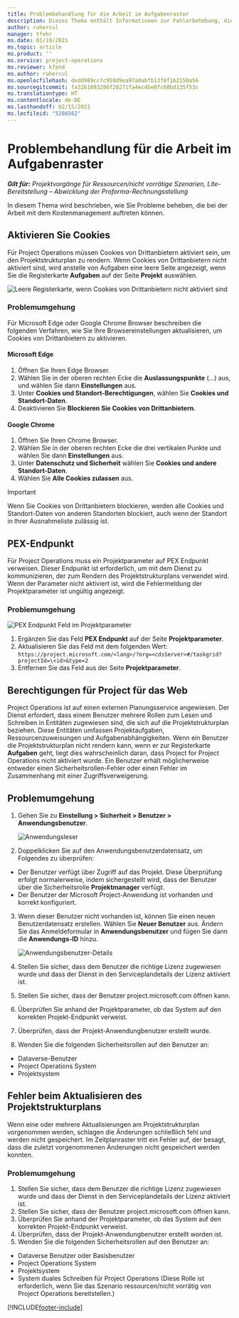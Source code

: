 ```yaml
---
title: Problembehandlung für die Arbeit im Aufgabenraster
description: Dieses Thema enthält Informationen zur Fehlerbehebung, die beim Arbeiten im Aufgabenraster erforderlich sind.
author: ruhercul
manager: tfehr
ms.date: 01/19/2021
ms.topic: article
ms.product: ''
ms.service: project-operations
ms.reviewer: kfend
ms.author: ruhercul
ms.openlocfilehash: dedd989cc7c959d9ea97a0abfb13f8f1b2150a56
ms.sourcegitcommit: fa32b1893286f20271fa4ec4be8fc68bd135f53c
ms.translationtype: HT
ms.contentlocale: de-DE
ms.lasthandoff: 02/15/2021
ms.locfileid: "5286562"
---
```

# <a name="troubleshoot-working-in-the-task-grid"></a>Problembehandlung für die Arbeit im Aufgabenraster 

_**Gilt für:** Projektvorgänge für Ressourcen/nicht vorrätige Szenarien, Lite-Bereitstellung – Abwicklung der Proforma-Rechnungsstellung_

In diesem Thema wird beschrieben, wie Sie Probleme beheben, die bei der Arbeit mit dem Kostenmanagement auftreten können.

## <a name="enable-cookies"></a>Aktivieren Sie Cookies

Für Project Operations müssen Cookies von Drittanbietern aktiviert sein, um den Projektstrukturplan zu rendern. Wenn Cookies von Drittanbietern nicht aktiviert sind, wird anstelle von Aufgaben eine leere Seite angezeigt, wenn Sie die Registerkarte **Aufgaben** auf der Seite **Projekt** auswählen.

![Leere Registerkarte, wenn Cookies von Drittanbietern nicht aktiviert sind](media/blankschedule.png)


### <a name="workaround"></a>Problemumgehung
Für Microsoft Edge oder Google Chrome Browser beschreiben die folgenden Verfahren, wie Sie Ihre Browsereinstellungen aktualisieren, um Cookies von Drittanbietern zu aktivieren.

#### <a name="microsoft-edge"></a>Microsoft Edge

1. Öffnen Sie Ihren Edge Browser.
2. Wählen Sie in der oberen rechten Ecke die **Auslassungspunkte** (...) aus, und wählen Sie dann **Einstellungen** aus.
3. Unter **Cookies und Standort-Berechtigungen**, wählen Sie **Cookies und Standort-Daten**.
4. Deaktivieren Sie **Blockieren Sie Cookies von Drittanbietern**.

#### <a name="google-chrome"></a>Google Chrome

1. Öffnen Sie Ihren Chrome Browser.
2. Wählen Sie in der oberen rechten Ecke die drei vertikalen Punkte und wählen Sie dann **Einstellungen** aus.
3. Unter **Datenschutz und Sicherheit** wählen Sie **Cookies und andere Standort-Daten**.
4. Wählen Sie **Alle Cookies zulassen** aus.

> [!IMPORTANT]
> Wenn Sie Cookies von Drittanbietern blockieren, werden alle Cookies und Standort-Daten von anderen Standorten blockiert, auch wenn der Standort in Ihrer Ausnahmeliste zulässig ist.

## <a name="pex-endpoint"></a>PEX-Endpunkt

Für Project Operations muss ein Projektparameter auf PEX Endpunkt verweisen. Dieser Endpunkt ist erforderlich, um mit dem Dienst zu kommunizieren, der zum Rendern des Projektstrukturplans verwendet wird. Wenn der Parameter nicht aktiviert ist, wird die Fehlermeldung der Projektparameter ist ungültig angezeigt. 

### <a name="workaround"></a>Problemumgehung
 ![PEX Endpunkt Feld im Projektparameter](media/projectparameter.png)

1. Ergänzen Sie das Feld **PEX Endpunkt** auf der Seite **Projektparameter**.
2. Aktualisieren Sie das Feld mit dem folgenden Wert: `https://project.microsoft.com/<lang>/?org=<cdsServer>#/taskgrid?projectId=\<id>&type=2`
3. Entfernen Sie das Feld aus der Seite **Projektparameter**.

## <a name="privileges-for-project-for-the-web"></a>Berechtigungen für Project für das Web

Project Operations ist auf einen externen Planungsservice angewiesen. Der Dienst erfordert, dass einem Benutzer mehrere Rollen zum Lesen und Schreiben in Entitäten zugewiesen sind, die sich auf die Projektstrukturplan beziehen. Diese Entitäten umfassen Projektaufgaben, Ressourcenzuweisungen und Aufgabenabhängigkeiten. Wenn ein Benutzer die Projektstrukturplan nicht rendern kann, wenn er zur Registerkarte **Aufgaben** geht,  liegt dies wahrscheinlich daran, dass Project for Project Operations nicht aktiviert wurde. Ein Benutzer erhält möglicherweise entweder einen Sicherheitsrollen-Fehler oder einen Fehler im Zusammenhang mit einer Zugriffsverweigerung.


## <a name="workaround"></a>Problemumgehung

1. Gehen Sie zu **Einstellung > Sicherheit > Benutzer > Anwendungsbenutzer**.  

   ![Anwendungsleser](media/applicationuser.jpg)
   
2. Doppelklicken Sie auf den Anwendungsbenutzerdatensatz, um Folgendes zu überprüfen:

 - Der Benutzer verfügt über Zugriff auf das Projekt. Diese Überprüfung erfolgt normalerweise, indem sichergestellt wird, dass der Benutzer über die Sicherheitsrolle **Projektmanager** verfügt.
 - Der Benutzer der Microsoft Project-Anwendung ist vorhanden und korrekt konfiguriert.
 
3. Wenn dieser Benutzer nicht vorhanden ist, können Sie einen neuen Benutzerdatensatz erstellen. Wählen Sie **Neuer Benutzer** aus. Ändern Sie das Anmeldeformular in **Anwendungsbenutzer** und fügen Sie dann die **Anwendungs-ID** hinzu.

   ![Anwendungsbenutzer-Details](media/applicationuserdetails.jpg)

4. Stellen Sie sicher, dass dem Benutzer die richtige Lizenz zugewiesen wurde und dass der Dienst in den Serviceplandetails der Lizenz aktiviert ist.
5. Stellen Sie sicher, dass der Benutzer project.microsoft.com öffnen kann.
6. Überprüfen Sie anhand der Projektparameter, ob das System auf den korrekten Projekt-Endpunkt verweist.
7. Überprüfen, dass der Projekt-Anwendungbenutzer erstellt wurde.
8. Wenden Sie die folgenden Sicherheitsrollen auf den Benutzer an:

  - Dataverse-Benutzer
  - Project Operations System
  - Projektsystem

## <a name="error-when-updating-the-work-breakdown-structure"></a>Fehler beim Aktualisieren des Projektstrukturplans

Wenn eine oder mehrere Aktualisierungen am Projektstrukturplan vorgenommen werden, schlagen die Änderungen schließlich fehl und werden nicht gespeichert. Im Zeitplanraster tritt ein Fehler auf, der besagt, dass die zuletzt vorgenommenen Änderungen nicht gespeichert werden konnten.

### <a name="workaround"></a>Problemumgehung

1. Stellen Sie sicher, dass dem Benutzer die richtige Lizenz zugewiesen wurde und dass der Dienst in den Serviceplandetails der Lizenz aktiviert ist.
2. Stellen Sie sicher, dass der Benutzer project.microsoft.com öffnen kann.
3. Überprüfen Sie anhand der Projektparameter, ob das System auf den korrekten Projekt-Endpunkt verweist.
4. Überprüfen, dass der Projekt-Anwendungbenutzer erstellt worden ist.
5. Wenden Sie die folgenden Sicherheitsrollen auf den Benutzer an:
  
  - Dataverse Benutzer oder Basisbenutzer
  - Project Operations System
  - Projektsystem
  - System duales Schreiben für Project Operations (Diese Rolle ist erforderlich, wenn Sie das Szenario ressourcen/nicht vorrätig von Project Operations bereitstellen.)


[!INCLUDE[footer-include](../includes/footer-banner.md)]